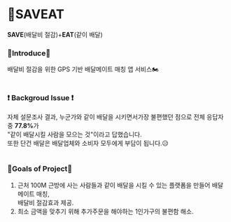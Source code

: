 # 🍤SAVEAT
<b>SAVE</b>(배달비 절감)+<b>EAT</b>(같이 배달)
### 🙌<b>Introduce</b>🙌
배달비 절감을 위한 GPS 기반 배달메이트 매칭 앱 서비스🏍
<br/><br/>

### ❗<b> Backgroud Issue</b> ❗
자체 설문조사 결과, 누군가와 같이 배달을 시키면서가장 불편했던 점으로 전체 응답자 중 <b>77.8%</b>가 <br/>"같이 배달시킬 사람을 모으는 것"이라고 답했습니다. <br/>또한 단건 배달은 배달업체와 소비자 모두에게 부담이 됩니다.😥
 <br/><br/>
 
 ### 🏅<b>Goals of Project</b>🏅
 1. 근처 100M 근방에 사는 사람들과 같이 배달을 시킬 수 있는 플랫폼을 만들어 배달메이트 매칭, <br/>배달비 절감효과 제공.
 2. 최소 금액을 맞추기 위해 추가주문을 해야하는 1인가구의 불편함 해소.

